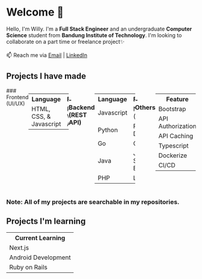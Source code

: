 # Welcome 👋 
Hello, I'm Willy. I'm a <strong>Full Stack Engineer</strong> and an undergraduate <strong>Computer Science</strong> student from <strong>Bandung Institute of Technology</strong>. I'm looking to collaborate on a part time or freelance project✨
<br><br>
📫 Reach me via <a href="mailto:13520160@std.stei.itb.ac.id">Email</a> | <a href="https://www.linkedin.com/in/willywilsen/">LinkedIn</a>

## Projects I have made
<div style="display: flex; flex-direction: row; justify-content: center">
### Frontend (UI/UX)
<table>
  <tr>
    <th>Language</th>
    <th>Framework</th>
  </tr>
  <tr>
    <td>HTML, CSS, & Javascript</td>
    <td>React.js
      <br>Vue.js
      <br>Angular.js</td>
  </tr>
</table>

### - Backend (REST API)
<table>
  <tr>
    <th>Language</th>
    <th>Framework</th>
  </tr>
  <tr>
    <td>Javascript</td>
    <td>Node.js (Express)</td>
  </tr>
  <tr>
    <td>Python</td>
    <td>Flask
      <br>Django</td>
  </tr>
  <tr>
    <td>Go</td>
    <td>Go Http</td>
  </tr>
  <tr>
    <td>Java</td>
    <td>Java Spring Boot</td>
  </tr>
  <tr>
    <td>PHP</td>
    <td>Laravel</td>
  </tr>
</table>

### - Others
<table>
  <tr>
    <th>Feature</th>
  </tr>
  <tr>
    <td>Bootstrap</td>
  </tr>
  <tr>
    <td>API Authorization</td>
  </tr>
  <tr>
    <td>API Caching</td>
  </tr>
  <tr>
    <td>Typescript</td>
  </tr>
  <tr>
    <td>Dockerize</td>
  </tr>
  <tr>
    <td>CI/CD</td>
  </tr>
</table>
</div>

### Note: All of my projects are searchable in my repositories.

## Projects I'm learning
<table>
  <tr>
    <th>Current Learning</th>
  </tr>
  <tr>
    <td>Next.js</td>
  </tr>
  <tr>
    <td>Android Development</td>
  </tr>
  <tr>
    <td>Ruby on Rails</td>
  </tr>
</table>

<!---
TubesForLyfe/TubesForLyfe is a ✨ special ✨ repository because its `README.md` (this file) appears on your GitHub profile.
You can click the Preview link to take a look at your changes.
--->
